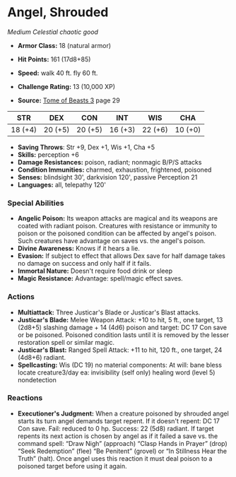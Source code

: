 # Angel, Shrouded

*Medium* *Celestial* *chaotic good*

- **Armor Class:** 18 (natural armor)
- **Hit Points:** 161 (17d8+85)
- **Speed:** walk 40 ft. fly 60 ft.

- **Challenge Rating:** 13 (10,000 XP)
- **Source:** [Tome of Beasts 3](https://koboldpress.com/kpstore/product/tome-of-beasts-3-for-5th-edition/) page 29

| STR | DEX | CON | INT | WIS | CHA |
| --- | --- | --- | --- | --- | --- |
| 18 (+4) | 20 (+5) | 20 (+5) | 16 (+3) | 22 (+6) | 10 (+0) |

- **Saving Throws**: Str +9, Dex +1, Wis +1, Cha +5
- **Skills:** perception +6
- **Damage Resistances:** poison, radiant; nonmagic B/P/S attacks
- **Condition Immunities:** charmed, exhaustion, frightened, poisoned
- **Senses:** blindsight 30', darkvision 120', passive Perception 21
- **Languages:** all, telepathy 120'

### Special Abilities

- **Angelic Poison:** Its weapon attacks are magical and its weapons are coated with radiant poison. Creatures with resistance or immunity to poison or the poisoned condition can be affected by angel's poison. Such creatures have advantage on saves vs. the angel's poison.
- **Divine Awareness:** Knows if it hears a lie.
- **Evasion:** If subject to effect that allows Dex save for half damage takes no damage on success and only half if it fails.
- **Immortal Nature:** Doesn't require food drink or sleep
- **Magic Resistance:** Advantage: spell/magic effect saves.

### Actions

- **Multiattack:** Three Justicar's Blade or Justicar's Blast attacks.
- **Justicar's Blade:** Melee Weapon Attack: +10 to hit, 5 ft., one target, 13 (2d8+5) slashing damage + 14 (4d6) poison and target: DC 17 Con save or be poisoned. Poisoned condition lasts until it is removed by the lesser restoration spell or similar magic.
- **Justicar's Blast:** Ranged Spell Attack: +11 to hit, 120 ft., one target, 24 (4d8+6) radiant.
- **Spellcasting:** Wis (DC 19) no material components: At will: bane bless locate creature3/day ea: invisibility (self only) healing word (level 5) nondetection

### Reactions

- **Executioner's Judgment:** When a creature poisoned by shrouded angel starts its turn angel demands target repent. If it doesn't repent: DC 17 Con save. Fail: reduced to 0 hp. Success: 22 (5d8) radiant. If target repents its next action is chosen by angel as if it failed a save vs. the command spell: “Draw Nigh” (approach) “Clasp Hands in Prayer” (drop) “Seek Redemption” (flee) “Be Penitent” (grovel) or “In Stillness Hear the Truth” (halt). Once angel uses this reaction it must deal poison to a poisoned target before using it again.


